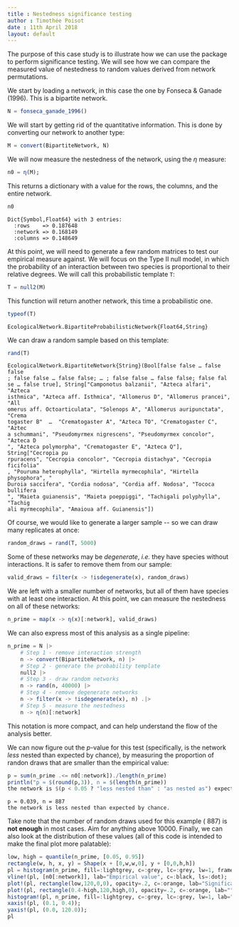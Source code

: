 ```yaml
---
title : Nestedness significance testing
author : Timothée Poisot
date : 11th April 2018
layout: default
---
```





The purpose of this case study is to illustrate how we can use the package to
perform significance testing. We will see how we can compare the measured value
of nestedness to random values derived from network permutations.

We start by loading a network, in this case the one by Fonseca & Ganade (1996).
This is a bipartite network.

````julia
N = fonseca_ganade_1996()
````





We will start by getting rid of the quantitative information. This is done by
converting our network to another type:

````julia
M = convert(BipartiteNetwork, N)
````





We will now measure the nestedness of the network, using the $\eta$ measure:

````julia
n0 = η(M);
````





This returns a dictionary with a value for the rows, the columns, and the entire
network.

````julia
n0
````


````
Dict{Symbol,Float64} with 3 entries:
  :rows    => 0.187648
  :network => 0.168149
  :columns => 0.148649
````





At this point, we will need to generate a few random matrices to test our
empirical measure against. We will focus on the Type II null model, in which the
probability of an interaction between two species is proportional to their
relative degrees. We will call this probabilistic template `T`:

````julia
T = null2(M)
````





This function will return another network, this time a probabilistic one.

````julia
typeof(T)
````


````
EcologicalNetwork.BipartiteProbabilisticNetwork{Float64,String}
````





We can draw a random sample based on this template:

````julia
rand(T)
````


````
EcologicalNetwork.BipartiteNetwork{String}(Bool[false false … false false
; false false … false false; … ; false false … false false; false fal
se … false true], String["Camponotus balzanii", "Azteca alfari", "Azteca 
isthmica", "Azteca aff. Isthmica", "Allomerus D", "Allomerus prancei", "All
omerus aff. Octoarticulata", "Solenops A", "Allomerus auripunctata", "Crema
togaster B"  …  "Crematogaster A", "Azteca TO", "Crematogaster C", "Aztec
a schummani", "Pseudomyrmex nigrescens", "Pseudomyrmex concolor", "Azteca D
", "Azteca polymorpha", "Crematogaster E", "Azteca Q"], String["Cecropia pu
rpuracens", "Cecropia concolor", "Cecropia distachya", "Cecropia ficifolia"
, "Pouruma heterophylla", "Hirtella myrmecophila", "Hirtella physophora", "
Duroia saccifera", "Cordia nodosa", "Cordia aff. Nodosa", "Tococa bullifera
", "Maieta guianensis", "Maieta poeppiggi", "Tachigali polyphylla", "Tachig
ali myrmecophila", "Amaioua aff. Guianensis"])
````





Of course, we would like to generate a larger sample -- so we can draw many
replicates at once:

````julia
random_draws = rand(T, 5000)
````





Some of these networks may be *degenerate*, *i.e.* they have species without
interactions. It is safer to remove them from our sample:

````julia
valid_draws = filter(x -> !isdegenerate(x), random_draws)
````





We are left with a smaller number of networks, but all of them have species
with at least one interaction. At this point, we can measure the nestedness
on all of these networks:

````julia
n_prime = map(x -> η(x)[:network], valid_draws)
````





We can also express most of this analysis as a single pipeline:

````julia
n_prime = N |>
    # Step 1 - remove interaction strength
    n -> convert(BipartiteNetwork, n) |>
    # Step 2 - generate the probability template
    null2 |>
    # Step 3 - draw random networks
    n -> rand(n, 40000) |>
    # Step 4 - remove degenerate networks
    n -> filter(x -> !isdegenerate(x), n) .|>
    # Step 5 - measure the nestedness
    n -> η(n)[:network]
````





This notation is more compact, and can help understand the flow of the analysis
better.

We can now figure out the *p*-value for this test (specifically, is the network
*less* nested than expected by chance), by measuring the proportion of randon
draws that are smaller than the empirical value:

````julia
p = sum(n_prime .<= n0[:network])./length(n_prime)
println("p ≈ $(round(p,3)), n = $(length(n_prime))
the network is $(p < 0.05 ? "less nested than" : "as nested as") expected by chance.")
````


````
p ≈ 0.039, n = 887
the network is less nested than expected by chance.
````





Take note that the number of random draws used for this example (
887) is **not enough** in most cases. Aim for anything above 10000.
Finally, we can also look at the distribution of these values (all of this code
is intended to make the final plot more palatable):

````julia
low, high = quantile(n_prime, [0.05, 0.95])
rectangle(w, h, x, y) = Shape(x + [0,w,w,0], y + [0,0,h,h])
pl = histogram(n_prime, fill=:lightgrey, c=:grey, lc=:grey, lw=1, framestyle=:zerolines, lab="Random draws", size=(900,300));
vline!(pl, [n0[:network]], lab="Empirical value", c=:black, ls=:dot);
plot!(pl, rectangle(low,120,0,0), opacity=.2, c=:orange, lab="Significance threshold", lw=0, lc=:orange);
plot!(pl, rectangle(0.4-high,120,high,0), opacity=.2, c=:orange, lab="", lw=0);
histogram!(pl, n_prime, fill=:lightgrey, c=:grey, lc=:grey, lw=1, lab="");
xaxis!(pl, (0.1, 0.4));
yaxis!(pl, (0.0, 120.0));
pl
````



<div id="4905e820-442a-4da9-ac11-9d94cc4d76f1" style="width:900px;height:300px;"></div>
<script>
PLOT = document.getElementById('4905e820-442a-4da9-ac11-9d94cc4d76f1');
Plotly.plot(PLOT, [{"xaxis":"x1","fill":"tozeroy","yaxis":"y1","x":[0.14,0.14,0.15000000000000002,0.15000000000000002,0.14,0.14],"showlegend":true,"mode":"lines","fillcolor":"rgba(211, 211, 211, 1.000)","name":"Random draws","line":{"color":"rgba(128, 128, 128, 1.000)","dash":"solid","width":1},"y":[2.0,0.0,0.0,2.0,2.0,2.0],"type":"scatter"},{"xaxis":"x1","fill":"tozeroy","yaxis":"y1","x":[0.15,0.15,0.16,0.16,0.15,0.15],"showlegend":false,"mode":"lines","fillcolor":"rgba(211, 211, 211, 1.000)","name":"Random draws","line":{"color":"rgba(128, 128, 128, 1.000)","dash":"solid","width":1},"y":[11.0,0.0,0.0,11.0,11.0,11.0],"type":"scatter"},{"xaxis":"x1","fill":"tozeroy","yaxis":"y1","x":[0.16,0.16,0.17,0.17,0.16,0.16],"showlegend":false,"mode":"lines","fillcolor":"rgba(211, 211, 211, 1.000)","name":"Random draws","line":{"color":"rgba(128, 128, 128, 1.000)","dash":"solid","width":1},"y":[32.0,0.0,0.0,32.0,32.0,32.0],"type":"scatter"},{"xaxis":"x1","fill":"tozeroy","yaxis":"y1","x":[0.16999999999999998,0.16999999999999998,0.18,0.18,0.16999999999999998,0.16999999999999998],"showlegend":false,"mode":"lines","fillcolor":"rgba(211, 211, 211, 1.000)","name":"Random draws","line":{"color":"rgba(128, 128, 128, 1.000)","dash":"solid","width":1},"y":[43.0,0.0,0.0,43.0,43.0,43.0],"type":"scatter"},{"xaxis":"x1","fill":"tozeroy","yaxis":"y1","x":[0.18,0.18,0.19,0.19,0.18,0.18],"showlegend":false,"mode":"lines","fillcolor":"rgba(211, 211, 211, 1.000)","name":"Random draws","line":{"color":"rgba(128, 128, 128, 1.000)","dash":"solid","width":1},"y":[59.0,0.0,0.0,59.0,59.0,59.0],"type":"scatter"},{"xaxis":"x1","fill":"tozeroy","yaxis":"y1","x":[0.19,0.19,0.2,0.2,0.19,0.19],"showlegend":false,"mode":"lines","fillcolor":"rgba(211, 211, 211, 1.000)","name":"Random draws","line":{"color":"rgba(128, 128, 128, 1.000)","dash":"solid","width":1},"y":[88.0,0.0,0.0,88.0,88.0,88.0],"type":"scatter"},{"xaxis":"x1","fill":"tozeroy","yaxis":"y1","x":[0.2,0.2,0.21000000000000002,0.21000000000000002,0.2,0.2],"showlegend":false,"mode":"lines","fillcolor":"rgba(211, 211, 211, 1.000)","name":"Random draws","line":{"color":"rgba(128, 128, 128, 1.000)","dash":"solid","width":1},"y":[88.0,0.0,0.0,88.0,88.0,88.0],"type":"scatter"},{"xaxis":"x1","fill":"tozeroy","yaxis":"y1","x":[0.21,0.21,0.22,0.22,0.21,0.21],"showlegend":false,"mode":"lines","fillcolor":"rgba(211, 211, 211, 1.000)","name":"Random draws","line":{"color":"rgba(128, 128, 128, 1.000)","dash":"solid","width":1},"y":[104.0,0.0,0.0,104.0,104.0,104.0],"type":"scatter"},{"xaxis":"x1","fill":"tozeroy","yaxis":"y1","x":[0.22,0.22,0.23,0.23,0.22,0.22],"showlegend":false,"mode":"lines","fillcolor":"rgba(211, 211, 211, 1.000)","name":"Random draws","line":{"color":"rgba(128, 128, 128, 1.000)","dash":"solid","width":1},"y":[102.0,0.0,0.0,102.0,102.0,102.0],"type":"scatter"},{"xaxis":"x1","fill":"tozeroy","yaxis":"y1","x":[0.22999999999999998,0.22999999999999998,0.24,0.24,0.22999999999999998,0.22999999999999998],"showlegend":false,"mode":"lines","fillcolor":"rgba(211, 211, 211, 1.000)","name":"Random draws","line":{"color":"rgba(128, 128, 128, 1.000)","dash":"solid","width":1},"y":[97.0,0.0,0.0,97.0,97.0,97.0],"type":"scatter"},{"xaxis":"x1","fill":"tozeroy","yaxis":"y1","x":[0.24,0.24,0.25,0.25,0.24,0.24],"showlegend":false,"mode":"lines","fillcolor":"rgba(211, 211, 211, 1.000)","name":"Random draws","line":{"color":"rgba(128, 128, 128, 1.000)","dash":"solid","width":1},"y":[83.0,0.0,0.0,83.0,83.0,83.0],"type":"scatter"},{"xaxis":"x1","fill":"tozeroy","yaxis":"y1","x":[0.25,0.25,0.26,0.26,0.25,0.25],"showlegend":false,"mode":"lines","fillcolor":"rgba(211, 211, 211, 1.000)","name":"Random draws","line":{"color":"rgba(128, 128, 128, 1.000)","dash":"solid","width":1},"y":[61.0,0.0,0.0,61.0,61.0,61.0],"type":"scatter"},{"xaxis":"x1","fill":"tozeroy","yaxis":"y1","x":[0.26,0.26,0.27,0.27,0.26,0.26],"showlegend":false,"mode":"lines","fillcolor":"rgba(211, 211, 211, 1.000)","name":"Random draws","line":{"color":"rgba(128, 128, 128, 1.000)","dash":"solid","width":1},"y":[37.0,0.0,0.0,37.0,37.0,37.0],"type":"scatter"},{"xaxis":"x1","fill":"tozeroy","yaxis":"y1","x":[0.27,0.27,0.28,0.28,0.27,0.27],"showlegend":false,"mode":"lines","fillcolor":"rgba(211, 211, 211, 1.000)","name":"Random draws","line":{"color":"rgba(128, 128, 128, 1.000)","dash":"solid","width":1},"y":[30.0,0.0,0.0,30.0,30.0,30.0],"type":"scatter"},{"xaxis":"x1","fill":"tozeroy","yaxis":"y1","x":[0.28,0.28,0.29000000000000004,0.29000000000000004,0.28,0.28],"showlegend":false,"mode":"lines","fillcolor":"rgba(211, 211, 211, 1.000)","name":"Random draws","line":{"color":"rgba(128, 128, 128, 1.000)","dash":"solid","width":1},"y":[19.0,0.0,0.0,19.0,19.0,19.0],"type":"scatter"},{"xaxis":"x1","fill":"tozeroy","yaxis":"y1","x":[0.29,0.29,0.3,0.3,0.29,0.29],"showlegend":false,"mode":"lines","fillcolor":"rgba(211, 211, 211, 1.000)","name":"Random draws","line":{"color":"rgba(128, 128, 128, 1.000)","dash":"solid","width":1},"y":[11.0,0.0,0.0,11.0,11.0,11.0],"type":"scatter"},{"xaxis":"x1","fill":"tozeroy","yaxis":"y1","x":[0.3,0.3,0.31,0.31,0.3,0.3],"showlegend":false,"mode":"lines","fillcolor":"rgba(211, 211, 211, 1.000)","name":"Random draws","line":{"color":"rgba(128, 128, 128, 1.000)","dash":"solid","width":1},"y":[6.0,0.0,0.0,6.0,6.0,6.0],"type":"scatter"},{"xaxis":"x1","fill":"tozeroy","yaxis":"y1","x":[0.31,0.31,0.32,0.32,0.31,0.31],"showlegend":false,"mode":"lines","fillcolor":"rgba(211, 211, 211, 1.000)","name":"Random draws","line":{"color":"rgba(128, 128, 128, 1.000)","dash":"solid","width":1},"y":[8.0,0.0,0.0,8.0,8.0,8.0],"type":"scatter"},{"xaxis":"x1","fill":"tozeroy","yaxis":"y1","x":[0.32,0.32,0.33,0.33,0.32,0.32],"showlegend":false,"mode":"lines","fillcolor":"rgba(211, 211, 211, 1.000)","name":"Random draws","line":{"color":"rgba(128, 128, 128, 1.000)","dash":"solid","width":1},"y":[1.0,0.0,0.0,1.0,1.0,1.0],"type":"scatter"},{"xaxis":"x1","fill":"tozeroy","yaxis":"y1","x":[0.33,0.33,0.34,0.34,0.33,0.33],"showlegend":false,"mode":"lines","fillcolor":"rgba(211, 211, 211, 1.000)","name":"Random draws","line":{"color":"rgba(128, 128, 128, 1.000)","dash":"solid","width":1},"y":[3.0,0.0,0.0,3.0,3.0,3.0],"type":"scatter"},{"xaxis":"x1","fill":"tozeroy","yaxis":"y1","x":[0.33999999999999997,0.33999999999999997,0.35,0.35,0.33999999999999997,0.33999999999999997],"showlegend":false,"mode":"lines","fillcolor":"rgba(211, 211, 211, 1.000)","name":"Random draws","line":{"color":"rgba(128, 128, 128, 1.000)","dash":"solid","width":1},"y":[2.0,0.0,0.0,2.0,2.0,2.0],"type":"scatter"},{"showlegend":true,"mode":"lines","xaxis":"x1","colorbar":{"title":""},"line":{"color":"rgba(0, 0, 0, 1.000)","shape":"linear","dash":"dot","width":1},"y":[-12000.0,12120.0],"type":"scatter","name":"Empirical value","yaxis":"y1","x":[0.16814855235282788,0.16814855235282788]},{"xaxis":"x1","fill":"tozeroy","yaxis":"y1","x":[0.0,0.1698597555012087,0.1698597555012087,0.0,0.0],"showlegend":true,"mode":"lines","fillcolor":"rgba(255, 165, 0, 0.200)","name":"Significance threshold","line":{"color":"rgba(255, 165, 0, 0.200)","dash":"solid","width":0},"y":[0.0,0.0,120.0,120.0,0.0],"type":"scatter"},{"xaxis":"x1","fill":"tozeroy","yaxis":"y1","x":[0.2819673516556947,0.4,0.4,0.2819673516556947,0.2819673516556947],"showlegend":false,"mode":"lines","fillcolor":"rgba(255, 165, 0, 0.200)","name":"","line":{"color":"rgba(0, 0, 0, 0.200)","dash":"solid","width":0},"y":[0.0,0.0,120.0,120.0,0.0],"type":"scatter"},{"xaxis":"x1","fill":"tozeroy","yaxis":"y1","x":[0.14,0.14,0.15000000000000002,0.15000000000000002,0.14,0.14],"showlegend":false,"mode":"lines","fillcolor":"rgba(211, 211, 211, 1.000)","name":"","line":{"color":"rgba(128, 128, 128, 1.000)","dash":"solid","width":1},"y":[2.0,0.0,0.0,2.0,2.0,2.0],"type":"scatter"},{"xaxis":"x1","fill":"tozeroy","yaxis":"y1","x":[0.15,0.15,0.16,0.16,0.15,0.15],"showlegend":false,"mode":"lines","fillcolor":"rgba(211, 211, 211, 1.000)","name":"","line":{"color":"rgba(128, 128, 128, 1.000)","dash":"solid","width":1},"y":[11.0,0.0,0.0,11.0,11.0,11.0],"type":"scatter"},{"xaxis":"x1","fill":"tozeroy","yaxis":"y1","x":[0.16,0.16,0.17,0.17,0.16,0.16],"showlegend":false,"mode":"lines","fillcolor":"rgba(211, 211, 211, 1.000)","name":"","line":{"color":"rgba(128, 128, 128, 1.000)","dash":"solid","width":1},"y":[32.0,0.0,0.0,32.0,32.0,32.0],"type":"scatter"},{"xaxis":"x1","fill":"tozeroy","yaxis":"y1","x":[0.16999999999999998,0.16999999999999998,0.18,0.18,0.16999999999999998,0.16999999999999998],"showlegend":false,"mode":"lines","fillcolor":"rgba(211, 211, 211, 1.000)","name":"","line":{"color":"rgba(128, 128, 128, 1.000)","dash":"solid","width":1},"y":[43.0,0.0,0.0,43.0,43.0,43.0],"type":"scatter"},{"xaxis":"x1","fill":"tozeroy","yaxis":"y1","x":[0.18,0.18,0.19,0.19,0.18,0.18],"showlegend":false,"mode":"lines","fillcolor":"rgba(211, 211, 211, 1.000)","name":"","line":{"color":"rgba(128, 128, 128, 1.000)","dash":"solid","width":1},"y":[59.0,0.0,0.0,59.0,59.0,59.0],"type":"scatter"},{"xaxis":"x1","fill":"tozeroy","yaxis":"y1","x":[0.19,0.19,0.2,0.2,0.19,0.19],"showlegend":false,"mode":"lines","fillcolor":"rgba(211, 211, 211, 1.000)","name":"","line":{"color":"rgba(128, 128, 128, 1.000)","dash":"solid","width":1},"y":[88.0,0.0,0.0,88.0,88.0,88.0],"type":"scatter"},{"xaxis":"x1","fill":"tozeroy","yaxis":"y1","x":[0.2,0.2,0.21000000000000002,0.21000000000000002,0.2,0.2],"showlegend":false,"mode":"lines","fillcolor":"rgba(211, 211, 211, 1.000)","name":"","line":{"color":"rgba(128, 128, 128, 1.000)","dash":"solid","width":1},"y":[88.0,0.0,0.0,88.0,88.0,88.0],"type":"scatter"},{"xaxis":"x1","fill":"tozeroy","yaxis":"y1","x":[0.21,0.21,0.22,0.22,0.21,0.21],"showlegend":false,"mode":"lines","fillcolor":"rgba(211, 211, 211, 1.000)","name":"","line":{"color":"rgba(128, 128, 128, 1.000)","dash":"solid","width":1},"y":[104.0,0.0,0.0,104.0,104.0,104.0],"type":"scatter"},{"xaxis":"x1","fill":"tozeroy","yaxis":"y1","x":[0.22,0.22,0.23,0.23,0.22,0.22],"showlegend":false,"mode":"lines","fillcolor":"rgba(211, 211, 211, 1.000)","name":"","line":{"color":"rgba(128, 128, 128, 1.000)","dash":"solid","width":1},"y":[102.0,0.0,0.0,102.0,102.0,102.0],"type":"scatter"},{"xaxis":"x1","fill":"tozeroy","yaxis":"y1","x":[0.22999999999999998,0.22999999999999998,0.24,0.24,0.22999999999999998,0.22999999999999998],"showlegend":false,"mode":"lines","fillcolor":"rgba(211, 211, 211, 1.000)","name":"","line":{"color":"rgba(128, 128, 128, 1.000)","dash":"solid","width":1},"y":[97.0,0.0,0.0,97.0,97.0,97.0],"type":"scatter"},{"xaxis":"x1","fill":"tozeroy","yaxis":"y1","x":[0.24,0.24,0.25,0.25,0.24,0.24],"showlegend":false,"mode":"lines","fillcolor":"rgba(211, 211, 211, 1.000)","name":"","line":{"color":"rgba(128, 128, 128, 1.000)","dash":"solid","width":1},"y":[83.0,0.0,0.0,83.0,83.0,83.0],"type":"scatter"},{"xaxis":"x1","fill":"tozeroy","yaxis":"y1","x":[0.25,0.25,0.26,0.26,0.25,0.25],"showlegend":false,"mode":"lines","fillcolor":"rgba(211, 211, 211, 1.000)","name":"","line":{"color":"rgba(128, 128, 128, 1.000)","dash":"solid","width":1},"y":[61.0,0.0,0.0,61.0,61.0,61.0],"type":"scatter"},{"xaxis":"x1","fill":"tozeroy","yaxis":"y1","x":[0.26,0.26,0.27,0.27,0.26,0.26],"showlegend":false,"mode":"lines","fillcolor":"rgba(211, 211, 211, 1.000)","name":"","line":{"color":"rgba(128, 128, 128, 1.000)","dash":"solid","width":1},"y":[37.0,0.0,0.0,37.0,37.0,37.0],"type":"scatter"},{"xaxis":"x1","fill":"tozeroy","yaxis":"y1","x":[0.27,0.27,0.28,0.28,0.27,0.27],"showlegend":false,"mode":"lines","fillcolor":"rgba(211, 211, 211, 1.000)","name":"","line":{"color":"rgba(128, 128, 128, 1.000)","dash":"solid","width":1},"y":[30.0,0.0,0.0,30.0,30.0,30.0],"type":"scatter"},{"xaxis":"x1","fill":"tozeroy","yaxis":"y1","x":[0.28,0.28,0.29000000000000004,0.29000000000000004,0.28,0.28],"showlegend":false,"mode":"lines","fillcolor":"rgba(211, 211, 211, 1.000)","name":"","line":{"color":"rgba(128, 128, 128, 1.000)","dash":"solid","width":1},"y":[19.0,0.0,0.0,19.0,19.0,19.0],"type":"scatter"},{"xaxis":"x1","fill":"tozeroy","yaxis":"y1","x":[0.29,0.29,0.3,0.3,0.29,0.29],"showlegend":false,"mode":"lines","fillcolor":"rgba(211, 211, 211, 1.000)","name":"","line":{"color":"rgba(128, 128, 128, 1.000)","dash":"solid","width":1},"y":[11.0,0.0,0.0,11.0,11.0,11.0],"type":"scatter"},{"xaxis":"x1","fill":"tozeroy","yaxis":"y1","x":[0.3,0.3,0.31,0.31,0.3,0.3],"showlegend":false,"mode":"lines","fillcolor":"rgba(211, 211, 211, 1.000)","name":"","line":{"color":"rgba(128, 128, 128, 1.000)","dash":"solid","width":1},"y":[6.0,0.0,0.0,6.0,6.0,6.0],"type":"scatter"},{"xaxis":"x1","fill":"tozeroy","yaxis":"y1","x":[0.31,0.31,0.32,0.32,0.31,0.31],"showlegend":false,"mode":"lines","fillcolor":"rgba(211, 211, 211, 1.000)","name":"","line":{"color":"rgba(128, 128, 128, 1.000)","dash":"solid","width":1},"y":[8.0,0.0,0.0,8.0,8.0,8.0],"type":"scatter"},{"xaxis":"x1","fill":"tozeroy","yaxis":"y1","x":[0.32,0.32,0.33,0.33,0.32,0.32],"showlegend":false,"mode":"lines","fillcolor":"rgba(211, 211, 211, 1.000)","name":"","line":{"color":"rgba(128, 128, 128, 1.000)","dash":"solid","width":1},"y":[1.0,0.0,0.0,1.0,1.0,1.0],"type":"scatter"},{"xaxis":"x1","fill":"tozeroy","yaxis":"y1","x":[0.33,0.33,0.34,0.34,0.33,0.33],"showlegend":false,"mode":"lines","fillcolor":"rgba(211, 211, 211, 1.000)","name":"","line":{"color":"rgba(128, 128, 128, 1.000)","dash":"solid","width":1},"y":[3.0,0.0,0.0,3.0,3.0,3.0],"type":"scatter"},{"xaxis":"x1","fill":"tozeroy","yaxis":"y1","x":[0.33999999999999997,0.33999999999999997,0.35,0.35,0.33999999999999997,0.33999999999999997],"showlegend":false,"mode":"lines","fillcolor":"rgba(211, 211, 211, 1.000)","name":"","line":{"color":"rgba(128, 128, 128, 1.000)","dash":"solid","width":1},"y":[2.0,0.0,0.0,2.0,2.0,2.0],"type":"scatter"}], {"showlegend":true,"paper_bgcolor":"rgba(255, 255, 255, 1.000)","xaxis1":{"showticklabels":true,"gridwidth":0.5,"tickvals":[0.1,0.2,0.30000000000000004,0.4],"visible":true,"ticks":"inside","range":[0.1,0.4],"domain":[0.03400408282298046,0.9956255468066492],"tickmode":"array","linecolor":"rgba(0, 0, 0, 1.000)","showgrid":true,"title":"","mirror":false,"tickangle":0,"showline":false,"gridcolor":"rgba(0, 0, 0, 0.100)","titlefont":{"color":"rgba(0, 0, 0, 1.000)","family":"sans-serif","size":15},"tickcolor":"rgba(0, 0, 0, 0.000)","ticktext":["0.1","0.2","0.3","0.4"],"zeroline":true,"type":"-","tickfont":{"color":"rgba(0, 0, 0, 1.000)","family":"sans-serif","size":11},"zerolinecolor":"rgba(0, 0, 0, 1.000)","anchor":"y1"},"annotations":[],"height":300,"margin":{"l":0,"b":20,"r":0,"t":20},"plot_bgcolor":"rgba(255, 255, 255, 1.000)","yaxis1":{"showticklabels":true,"gridwidth":0.5,"tickvals":[0.0,20.0,40.0,60.0,80.0,100.0,120.0],"visible":true,"ticks":"inside","range":[0.0,120.0],"domain":[0.050160396617089535,0.9868766404199475],"tickmode":"array","linecolor":"rgba(0, 0, 0, 1.000)","showgrid":true,"title":"","mirror":false,"tickangle":0,"showline":false,"gridcolor":"rgba(0, 0, 0, 0.100)","titlefont":{"color":"rgba(0, 0, 0, 1.000)","family":"sans-serif","size":15},"tickcolor":"rgba(0, 0, 0, 0.000)","ticktext":["0","20","40","60","80","100","120"],"zeroline":true,"type":"-","tickfont":{"color":"rgba(0, 0, 0, 1.000)","family":"sans-serif","size":11},"zerolinecolor":"rgba(0, 0, 0, 1.000)","anchor":"x1"},"legend":{"bordercolor":"rgba(0, 0, 0, 1.000)","bgcolor":"rgba(255, 255, 255, 1.000)","font":{"color":"rgba(0, 0, 0, 1.000)","family":"sans-serif","size":11},"y":1.0,"x":1.0},"width":900});
</script>

